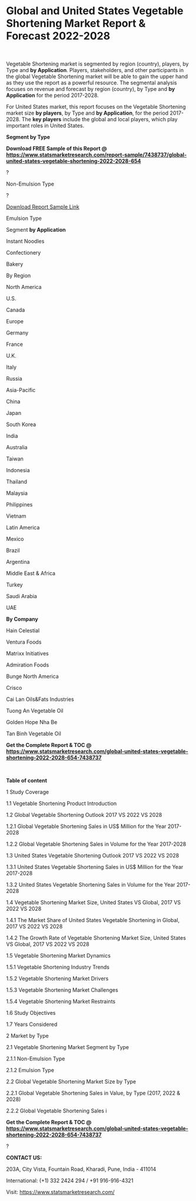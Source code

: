 <h1>Global and United States Vegetable Shortening Market Report & Forecast 2022-2028</h1><br/><p>Vegetable Shortening market is segmented by region (country), players, by Type and <strong>by Application</strong>. Players, stakeholders, and other participants in the global Vegetable Shortening market will be able to gain the upper hand as they use the report as a powerful resource. The segmental analysis focuses on revenue and forecast by region (country), by Type and <strong>by Application</strong> for the period 2017-2028.</p>
 
 
 
 <p>For United States market, this report focuses on the Vegetable Shortening market size <strong>by players</strong>, by Type and <strong>by Application</strong>, for the period 2017-2028. The <strong>key players</strong> include the global and local players, which play important roles in United States.</p>
 
 
 
 <p><strong>Segment by Type</strong></p>
 
 
 
 <div><b>Download FREE Sample of this Report @ <a href="https://www.statsmarketresearch.com/download-free-sample/7438737/global-united-states-vegetable-shortening-2022-2028-654">https://www.statsmarketresearch.com/report-sample/7438737/global-united-states-vegetable-shortening-2022-2028-654</a></b></div>
 
 
 
 <p>? </p>
 
 
 
 <p>Non-Emulsion Type</p>
 
 
 
 <p>? </p>
 
 
 
 <p><a href="https://www.statsmarketresearch.com/download-free-sample/7438737/global-united-states-vegetable-shortening-2022-2028-654">Download Report Sample Link</a></p>
 
 
 
 <p>Emulsion Type</p>
 
 
 
 <p>Segment <strong>by Application</strong></p>
 
 
 
 <p>Instant Noodles</p>
 
 
 
 <p>Confectionery</p>
 
 
 
 <p>Bakery</p>
 
 
 
 <p>By Region</p>
 
 
 
 <p>North America</p>
 
 
 
 <p>U.S.</p>
 
 
 
 <p>Canada</p>
 
 
 
 <p>Europe</p>
 
 
 
 <p>Germany</p>
 
 
 
 <p>France</p>
 
 
 
 <p>U.K.</p>
 
 
 
 <p>Italy</p>
 
 
 
 <p>Russia</p>
 
 
 
 <p>Asia-Pacific</p>
 
 
 
 <p>China</p>
 
 
 
 <p>Japan</p>
 
 
 
 <p>South Korea</p>
 
 
 
 <p>India</p>
 
 
 
 <p>Australia</p>
 
 
 
 <p>Taiwan</p>
 
 
 
 <p>Indonesia</p>
 
 
 
 <p>Thailand</p>
 
 
 
 <p>Malaysia</p>
 
 
 
 <p>Philippines</p>
 
 
 
 <p>Vietnam</p>
 
 
 
 <p>Latin America</p>
 
 
 
 <p>Mexico</p>
 
 
 
 <p>Brazil</p>
 
 
 
 <p>Argentina</p>
 
 
 
 <p>Middle East & Africa</p>
 
 
 
 <p>Turkey</p>
 
 
 
 <p>Saudi Arabia</p>
 
 
 
 <p>UAE</p>
 
 
 
 <p><strong>By Company</strong></p>
 
 
 
 <p>Hain Celestial</p>
 
 
 
 <p>Ventura Foods</p>
 
 
 
 <p>Matrixx Initiatives</p>
 
 
 
 <p>Admiration Foods</p>
 
 
 
 <p>Bunge North America</p>
 
 
 
 <p>Crisco</p>
 
 
 
 <p>Cai Lan Oils&Fats Industries</p>
 
 
 
 <p>Tuong An Vegetable Oil</p>
 
 
 
 <p>Golden Hope Nha Be</p>
 
 
 
 <p>Tan Binh Vegetable Oil</p>
 
 
 
 <div><b>Get the Complete Report & TOC @ <a href="https://www.statsmarketresearch.com/global-united-states-vegetable-shortening-2022-2028-654-7438737">https://www.statsmarketresearch.com/global-united-states-vegetable-shortening-2022-2028-654-7438737</a></b></div>
 
 
 
 <p><br />
 
 <b>Table of content</b></p>
 
 
 
 <p>1 Study Coverage<br />
 
 1.1 Vegetable Shortening Product Introduction<br />
 
 1.2 Global Vegetable Shortening Outlook 2017 VS 2022 VS 2028<br />
 
 1.2.1 Global Vegetable Shortening Sales in US$ Million for the Year 2017-2028<br />
 
 1.2.2 Global Vegetable Shortening Sales in Volume for the Year 2017-2028<br />
 
 1.3 United States Vegetable Shortening Outlook 2017 VS 2022 VS 2028<br />
 
 1.3.1 United States Vegetable Shortening Sales in US$ Million for the Year 2017-2028<br />
 
 1.3.2 United States Vegetable Shortening Sales in Volume for the Year 2017-2028<br />
 
 1.4 Vegetable Shortening Market Size, United States VS Global, 2017 VS 2022 VS 2028<br />
 
 1.4.1 The Market Share of United States Vegetable Shortening in Global, 2017 VS 2022 VS 2028<br />
 
 1.4.2 The Growth Rate of Vegetable Shortening Market Size, United States VS Global, 2017 VS 2022 VS 2028<br />
 
 1.5 Vegetable Shortening Market Dynamics<br />
 
 1.5.1 Vegetable Shortening Industry Trends<br />
 
 1.5.2 Vegetable Shortening Market Drivers<br />
 
 1.5.3 Vegetable Shortening Market Challenges<br />
 
 1.5.4 Vegetable Shortening Market Restraints<br />
 
 1.6 Study Objectives<br />
 
 1.7 Years Considered<br />
 
 2 Market by Type<br />
 
 2.1 Vegetable Shortening Market Segment by Type<br />
 
 2.1.1 Non-Emulsion Type<br />
 
 2.1.2 Emulsion Type<br />
 
 2.2 Global Vegetable Shortening Market Size by Type<br />
 
 2.2.1 Global Vegetable Shortening Sales in Value, by Type (2017, 2022 & 2028)<br />
 
 2.2.2 Global Vegetable Shortening Sales i</p>
 
 
 
 <div><b>Get the Complete Report & TOC @ <a href="https://www.statsmarketresearch.com/global-united-states-vegetable-shortening-2022-2028-654-7438737">https://www.statsmarketresearch.com/global-united-states-vegetable-shortening-2022-2028-654-7438737</a></b></div>
 
 
 
 <p>? </p>
 
 
 
 <p><b>CONTACT US:</b><br />
 
 203A, City Vista, Fountain Road, Kharadi, Pune, India - 411014<br />
 
 International: (+1) 332 2424 294 / +91 916-916-4321<br />
 
 Visit: <a href="https://www.statsmarketresearch.com/">https://www.statsmarketresearch.com/</a></p>